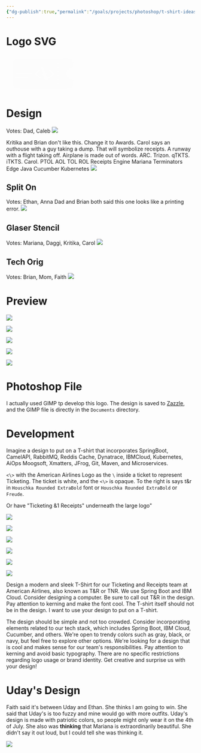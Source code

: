 ```yaml
---
{"dg-publish":true,"permalink":"/goals/projects/photoshop/t-shirt-ideas/t-and-r-t-shirt-design/"}
---
```



# Logo SVG

<?xml version="1.0" encoding="UTF-8" standalone="no"?><svg   id="svg"   version="1.1"   width="200"   height="100"   viewBox="0 0 200 100.00001"   sodipodi:docname="image2vector (11).svg"   inkscape:version="1.2.2 (732a01da63, 2022-12-09)"   xmlns:inkscape="http://www.inkscape.org/namespaces/inkscape"   xmlns:sodipodi="http://sodipodi.sourceforge.net/DTD/sodipodi-0.dtd"   xmlns="http://www.w3.org/2000/svg"   xmlns:svg="http://www.w3.org/2000/svg">  <defs     id="defs188" />  <sodipodi:namedview     id="namedview186"     pagecolor="#ffffff"     bordercolor="#000000"     borderopacity="0.25"     inkscape:showpageshadow="2"     inkscape:pageopacity="0.0"     inkscape:pagecheckerboard="0"     inkscape:deskcolor="#d1d1d1"     showgrid="false"     inkscape:zoom="3.9679547"     inkscape:cx="142.51675"     inkscape:cy="74.723635"     inkscape:window-width="1904"     inkscape:window-height="1008"     inkscape:window-x="-1341"     inkscape:window-y="-1440"     inkscape:window-maximized="0"     inkscape:current-layer="svg" />  <g     id="svgg"     transform="translate(-25.075891,-0.50403802)"     style="display:inline">    <path       id="path0"       d="m 177.90313,10.15122 c -0.026,0.026 -27.954,0.06 -62.062,0.076 -59.894995,0.028 -62.067995,0.043 -63.596995,0.434 -3.764,0.962 -6.749,3.646 -8.261,7.426 l -0.517,1.294 -0.059,30.265 c -0.052,27.199 -0.023,30.401 0.288,31.608 1.059,4.107 4.633,7.634 8.724,8.61 1.547,0.369 139.970995,0.312 142.071995,-0.059 6.538,-1.153 9.438,-5.612 9.528,-14.652 0.096,-9.639 -0.117,-10.14 -4.492,-10.554 -17.957,-1.699 -18.096,-27.362 -0.156,-28.921 2.43,-0.211 3.306,-0.616 4.107,-1.902 0.678,-1.089 0.762,-12.5 0.11,-14.927 -1.184,-4.407 -5.109,-7.886 -9.637,-8.542 -1.01,-0.146 -15.912,-0.291 -16.048,-0.156 m -13.924,10.832 c 1.363,1.363 0.718,4.979 -0.889,4.979 -2.016,0 -2.615,-4.462 -0.712,-5.304 0.866,-0.383 0.9,-0.376 1.601,0.325 m -44.994,10.685 c 0.412,0.172 0.748,0.268 0.748,0.213 0,-0.055 0.342,0.043 0.759,0.217 0.418,0.175 0.807,0.321 0.864,0.324 0.707,0.047 3.462,2.17 2.816,2.17 -0.097,0 -0.078,0.121 0.042,0.269 0.12,0.149 0.577,1.144 1.015,2.212 0.438,1.068 0.877,2.026 0.977,2.13 0.1,0.103 0.13,0.322 0.068,0.485 -0.063,0.164 0.009,0.298 0.16,0.298 0.152,0 0.217,0.057 0.147,0.128 -0.071,0.071 0.097,0.678 0.373,1.349 2.525,6.138 2.473,5.959 1.679,5.744 -0.326,-0.088 -0.739,-0.182 -0.917,-0.208 -0.178,-0.027 -0.597,-0.159 -0.931,-0.295 -0.334,-0.135 -0.722,-0.251 -0.863,-0.257 -0.141,-0.006 -1.158,-0.376 -2.261,-0.822 -2.525,-1.021 -2.303,-0.616 -4.046,-7.365 -0.199,-0.772 -0.467,-1.688 -0.596,-2.037 -0.129,-0.349 -0.253,-0.785 -0.275,-0.971 -0.054,-0.46 -0.709,-3.142 -0.869,-3.559 -0.161,-0.42 0.148,-0.427 1.11,-0.025 m 45.193,0.119 c 0.639,0.639 0.628,3.575 -0.016,4.394 -0.998,1.269 -2.612,0.476 -2.883,-1.417 -0.362,-2.53 1.467,-4.408 2.899,-2.977 m -122.059995,0.971 c 0.002,0.475 0.046,0.643 0.098,0.375 0.052,-0.268 0.05,-0.657 -0.004,-0.863 -0.054,-0.206 -0.097,0.013 -0.094,0.488 m 0.025,6.365 c 0,1.246 0.036,1.755 0.079,1.132 0.044,-0.623 0.044,-1.642 0,-2.265 -0.043,-0.623 -0.079,-0.113 -0.079,1.133 m 74.158995,0.586 c 1.194,0.705 1.007,1.493 -0.721,3.04 -0.49,0.438 -1.14399,1.039 -1.45499,1.336 -0.311,0.296 -0.948,0.871 -1.416,1.276 -0.904,0.783 -3.763,3.353 -5.561,5.001 l -1.083,0.992 0.882,0.796 c 0.484,0.438 1.157,1.008 1.493,1.266 0.337,0.259 0.661,0.522 0.721,0.586 0.059,0.063 0.69,0.598 1.402,1.189 0.712,0.591 1.343,1.13 1.402,1.198 0.06,0.068 0.474,0.399 0.922,0.735 0.447,0.336 1.224,0.989 1.726,1.45 0.50199,0.462 1.22199,1.054 1.60099,1.315 1.377,0.952 1.032,2.597 -0.581,2.767 -1.12399,0.119 -1.04999,0.169 -6.68799,-4.544 -0.534,-0.446 -1.602,-1.332 -2.373,-1.968 -1.519,-1.253 -2.058,-1.708 -3.1,-2.617 -0.372,-0.324 -0.742,-0.591 -0.823,-0.593 -0.351,-0.008 -1.062,-1.321 -0.933,-1.725 0.125,-0.395 2.844,-3.238 2.974,-3.109 0.032,0.032 0.929,-0.761 1.994,-1.762 1.066,-1.001 2.002,-1.82 2.081,-1.821 0.079,0 0.176,-0.074 0.216,-0.163 0.068,-0.154 3.053,-2.857 4.772,-4.32 0.91799,-0.782 1.62199,-0.872 2.54799,-0.325 m 24.718,0.122 c 0.257,0.145 0.84,0.602 1.297,1.018 0.659,0.599 3.021,2.697 4.736,4.207 0.135,0.118 1.106,1 2.158,1.96 1.053,0.959 2.412,2.173 3.022,2.697 1.218,1.046 1.668,1.766 1.478,2.363 -0.108,0.34 -6.62,5.958 -10.353,8.932 -0.712,0.567 -1.463,1.224 -1.669,1.459 -1.269,1.451 -4.254,-0.202 -3.017,-1.669 0.427,-0.507 6.649,-5.789 9.146,-7.765 1.517,-1.2 1.593,-1.463 0.662,-2.272 -0.444,-0.385 -1.632,-1.447 -2.641,-2.36 -1.009,-0.913 -2.853,-2.565 -4.099,-3.672 -1.246,-1.107 -2.298,-2.093 -2.338,-2.191 -0.039,-0.099 -0.197,-0.179 -0.351,-0.179 -0.452,0 -0.843,-1.175 -0.564,-1.696 0.533,-0.994 1.611,-1.349 2.533,-0.832 m 23.06,2.842 c 0.52,0.52 0.669,1.377 0.593,3.422 -0.095,2.569 -3.094,1.806 -3.261,-0.83 -0.172,-2.697 1.215,-4.045 2.668,-2.592 m -121.966995,1.843 c 0,0.416 0.045,0.586 0.099,0.378 0.054,-0.208 0.054,-0.548 0,-0.755 -0.054,-0.208 -0.099,-0.038 -0.099,0.377 m 0.012,2.05 c 0.002,0.593 0.044,0.81 0.093,0.482 0.05,-0.328 0.048,-0.813 -0.003,-1.078 -0.051,-0.266 -0.092,0.003 -0.09,0.596 m 85.546995,1.308 c 3.001,0.7 3.421,0.827 4.71,1.427 1.711,0.796 3.101,2.26 3.101,3.265 0,0.045 -0.537,-0.1 -1.194,-0.321 -1.431,-0.483 -3.124,-0.742 -3.114,-0.476 0.004,0.105 0.195,0.579 0.425,1.054 0.229,0.474 0.42,0.987 0.424,1.14 0.004,0.152 0.16,0.511 0.348,0.798 0.188,0.286 0.367,0.647 0.399,0.801 0.072,0.351 0.164,0.593 1.339,3.517 0.524,1.306 1.138,2.762 1.365,3.237 0.227,0.474 0.766,1.736 1.198,2.804 0.433,1.068 0.876,2.034 0.985,2.147 0.109,0.113 0.198,0.381 0.198,0.596 0,0.216 0.118,0.58 0.262,0.81 0.352,0.564 0.097,0.761 -0.632,0.489 -0.527,-0.197 -3.658,-1.189 -3.945,-1.251 -0.059,-0.013 -0.253,-0.08 -0.431,-0.149 -0.178,-0.069 -1.176,-0.388 -2.216,-0.709 -3.155,-0.973 -4.363,-2.14 -5.125,-4.953 -0.257,-0.949 -0.609,-2.212 -0.781,-2.805 -0.173,-0.593 -0.404,-1.498 -0.515,-2.01 -0.111,-0.512 -0.258,-1.024 -0.328,-1.136 -0.07,-0.113 -0.173,-0.47 -0.23,-0.795 -0.056,-0.324 -0.187,-0.881 -0.291,-1.237 -0.728,-2.493 -0.87,-3.206 -0.87,-4.363 0,-2.098 1.508,-2.675 4.918,-1.88 m -33.839995,0.196 c 0.84,0.435 1.172,1.442 0.783,2.374 -0.501,1.198 -1.077,1.277 -8.259,1.128 -3.897,-0.08 -6.357,-0.051 -6.435,0.075 -0.07,0.113 -0.224,0.205 -0.343,0.205 -0.118,0 -0.158,-0.093 -0.088,-0.206 0.079,-0.129 -5.272,-0.204 -14.44,-0.202 -15.787,0.003 -15.471,0.026 -16.046,-1.174 -0.243,-0.507 -0.244,-0.722 -0.005,-1.293 0.158,-0.377 0.27,-0.738 0.25,-0.804 -0.021,-0.065 0.317,-0.142 0.749,-0.171 0.433,-0.03 0.807,-0.073 0.831,-0.097 0.266,-0.266 42.484,-0.103 43.003,0.165 m 70.355995,5.411 c 0.527,0.561 0.716,2.929 0.33,4.143 -0.344,1.086 -2.523,1.071 -2.791,-0.019 -0.87,-3.549 0.633,-6.07 2.461,-4.124 m -81.138995,5.327 c 1.284,0.669 1.336,2.373 0.09,2.94 -0.383,0.175 -5.177,0.244 -16.824,0.244 h -16.289 l -0.529,-0.53 c -0.893,-0.892 -0.389,-2.573 0.823,-2.746 1.726,-0.245 32.247,-0.16 32.729,0.092 m 81.328995,5.694 c 1.642,2.087 -0.473,6.173 -2.261,4.368 -0.783,-0.791 -0.87,-3.922 -0.126,-4.525 0.753,-0.609 1.84,-0.538 2.387,0.157 m -0.512,10.435 c 0.954,0 1.348,3.547 0.512,4.61 -0.478,0.607 -1.389,0.755 -2.149,0.349 -0.757,-0.406 -0.959,-2.051 -0.519,-4.24 0.096,-0.481 1.05,-0.973 1.568,-0.81 0.158,0.05 0.423,0.091 0.588,0.091"       stroke="none"       fill="#fcfcfc"       fill-rule="evenodd"       style="display:inline" />  </g></svg>

# Design

Votes: Dad, Caleb
![](https://i.imgur.com/N1B2kqQ.png)

Kritika and Brian don't like this. Change it to Awards. Carol says an outhouse with a guy taking a dump. That will symbolize receipts. A runway with a flight taking off. Airplane is made out of words. ARC. Trizon. qTKTS. iTKTS. Carol. PTOL AOL TOL ROL Receipts Engine Mariana Terminators Edge Java Cucumber Kubernetes
![](https://i.imgur.com/QkIYaHw.png)

## Split On
Votes: Ethan, Anna
Dad and Brian both said this one looks like a printing error.
![](https://i.imgur.com/PRLKe4B.png)

## Glaser Stencil
Votes: Mariana, Daggi, Kritika, Carol
![](https://i.imgur.com/8SjbwiF.png)


## Tech Orig
Votes: Brian, Mom, Faith
![](https://i.imgur.com/8XefXcd.png)


# Preview

![](https://i.imgur.com/AK58TM6.jpg)


![](https://i.imgur.com/rDjNtEn.jpg)


![](https://i.imgur.com/vavVCrH.jpg)

![](https://i.imgur.com/s7YJSX2.jpg)

![](https://i.imgur.com/3w4FdEr.jpg)

# Photoshop File

I actually used GIMP tp develop this logo. The design is saved to [Zazzle](https://www.zazzle.com/java_junkie_and_caffeine_structure_for_coffee_t_shirt-256924234336728910?dz=cb965a96-86c3-474a-a664-eae5aa15ffea), and the GIMP file is directly in the `Documents` directory.

# Development

Imagine a design to put on a T-shirt that incorporates SpringBoot, CamelAPI, RabbitMQ, Reddis Cache, Dynatrace, IBMCloud, Kubernetes, AiOps Moogsoft, Xmatters, JFrog, Git, Maven, and Microservices. 

`<\>` with the American Airlines Logo as the `\` inside a ticket to represent Ticketing. The ticket is white, and the `<\>` is opaque. To the right is says t&r in `Houschka Rounded ExtraBold` font or `Houschka Rounded ExtraBold` or `Freude`.

Or have "Ticketing &1 Receipts" underneath the large logo"

![](https://static.dezeen.com/uploads/2013/01/dezeen_American-Airlines-logo-and-livery_4a.jpg)

![](https://www.creativefabrica.com/wp-content/uploads/2020/04/12/Ticket-Logo-Graphics-3851465-1.jpg)

![](https://cdn2.iconfinder.com/data/icons/travel-black/100/Artboard_3-512.png)

![](https://i.imgur.com/fkXABhr.png)


![](https://rlv.zcache.com/funny_tech_t_shirt_coder_hacker_penetration_tester-r5366c0dc7a8c437788b0dd9ac562947e_k2gm8_644.webp)

![](https://rlv.zcache.com/no_comment_java_multi_line_coding_comment_t_shirt-r0b35b6c0ba1b40c0807ea014a4205ab5_k2gm8_644.webp)

Design a modern and sleek T-Shirt for our Ticketing and Receipts team at American Airlines, also known as T&R or TNR. We use Spring Boot and IBM Cloud. Consider designing a computer. Be sure to call out T&R in the design. Pay attention to kerning and make the font cool. The T-shirt itself should not be in the design. I want to use your design to put on a T-shirt.


The design should be simple and not too crowded. Consider incorporating elements related to our tech stack, which includes Spring Boot, IBM Cloud, Cucumber, and others. We're open to trendy colors such as gray, black, or navy, but feel free to explore other options. We're looking for a design that is cool and makes sense for our team's responsibilities. Pay attention to kerning and avoid basic typography. There are no specific restrictions regarding logo usage or brand identity. Get creative and surprise us with your design!

# Uday's Design

Faith said it's between Uday and Ethan. She thinks I am going to win. She said that Uday's is too fuzzy and mine would go with more outfits. Uday's design is made with patriotic colors, so people might only wear it on the 4th of July. She also was **thinking** that Mariana is extraordinarily beautiful. She didn't say it out loud, but I could tell she was thinking it.

![](https://i.imgur.com/4eHwkF4.png)

